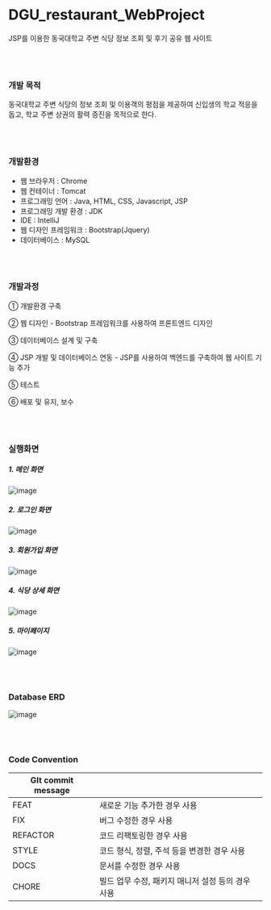 # DGU_restaurant_WebProject
JSP를 이용한 동국대학교 주변 식당 정보 조회 및 후기 공유 웹 사이트




<br><br>
### 개발 목적

동국대학교 주변 식당의 정보 조회 및 이용객의 평점을 제공하여 신입생의 학교 적응을 돕고, 학교 주변 상권의 활력 증진을 목적으로 한다.




<br><br>
### 개발환경 

* 웹 브라우저 : Chrome 
* 웹 컨테이너 : Tomcat 
* 프로그래밍 언어 : Java, HTML, CSS, Javascript, JSP
* 프로그래밍 개발 환경 : JDK
* IDE : IntelliJ
* 웹 디자인 프레임워크 : Bootstrap(Jquery)
* 데이터베이스 : MySQL




<br><br>
### 개발과정

① 개발환경 구축

② 웹 디자인 - Bootstrap 프레임워크를 사용하여 프론트엔드 디자인

③ 데이터베이스 설계 및 구축

④ JSP 개발 및 데이터베이스 연동 - JSP를 사용하여 백엔드를 구축하여 웹 사이트 기능 추가

⑤ 테스트

⑥ 배포 및 유지, 보수




<br><br>
### 실행화면

##### 1. 메인 화면

![image](https://user-images.githubusercontent.com/45346786/131139091-940d665d-3be5-488c-9af3-3372f5c83bf8.png)



##### 2. 로그인 화면

![image](https://user-images.githubusercontent.com/45346786/131139395-3a021481-391a-451a-8415-c0dfdb0d975e.png)



##### 3. 회원가입 화면

![image](https://user-images.githubusercontent.com/45346786/131139629-52d0e2a6-f2a3-4df5-8306-7cefe671136d.png)



##### 4. 식당 상세 화면

![image](https://user-images.githubusercontent.com/45346786/131140121-c54c52fa-f9d5-481f-a4a5-20bd93c72098.png)



##### 5. 마이페이지

![image](https://user-images.githubusercontent.com/45346786/131142430-84a3a33f-1369-4c6f-adcf-05d1ca2c8744.png)




<br><br>
### Database ERD

![image](https://user-images.githubusercontent.com/45346786/131141179-6bd41d90-94ac-4784-9e24-4e2b19ebc203.png)




<br><br>
### Code Convention

| GIt commit message |                                                   |
| ------------------ | ------------------------------------------------- |
| FEAT               | 새로운 기능 추가한 경우 사용                      |
| FIX                | 버그 수정한 경우 사용                             |
| REFACTOR           | 코드 리팩토링한 경우 사용                         |
| STYLE              | 코드 형식, 정렬, 주석 등을 변경한 경우 사용       |
| DOCS               | 문서를 수정한 경우 사용                           |
| CHORE              | 빌드 업무 수정, 패키지 매니저 설정 등의 경우 사용 |
